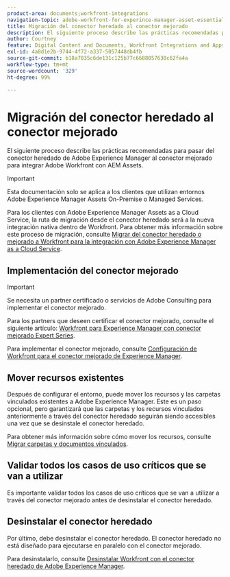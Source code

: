 ```yaml
---
product-area: documents;workfront-integrations
navigation-topic: adobe-workfront-for-experince-manager-asset-essentials
title: Migración del conector heredado al conector mejorado
description: El siguiente proceso describe las prácticas recomendadas para pasar del conector heredado de Adobe Experience Manager al conector mejorado para integrar Adobe Workfront con AEM Assets.
author: Courtney
feature: Digital Content and Documents, Workfront Integrations and Apps
exl-id: 4a8d1e2b-9744-4f72-a337-5057448db4fb
source-git-commit: b18a7835c6de131c125b77c6688057638c62fa4a
workflow-type: tm+mt
source-wordcount: '329'
ht-degree: 99%

---
```


# Migración del conector heredado al conector mejorado

El siguiente proceso describe las prácticas recomendadas para pasar del conector heredado de Adobe Experience Manager al conector mejorado para integrar Adobe Workfront con AEM Assets.

>[!IMPORTANT]
>
>Esta documentación solo se aplica a los clientes que utilizan entornos Adobe Experience Manager Assets On-Premise o Managed Services.


Para los clientes con Adobe Experience Manager Assets as a Cloud Service, la ruta de migración desde el conector heredado será a la nueva integración nativa dentro de Workfront. Para obtener más información sobre este proceso de migración, consulte [Migrar del conector heredado o mejorado a Workfront para la integración con Adobe Experience Manager as a Cloud Service](/help/quicksilver/documents/workfront-and-experience-manager-integrations/legacy-enhanced-connector-migration/migrate-from-legacy-enhanced-connectors.md).

## Implementación del conector mejorado

>[!IMPORTANT]
>
>Se necesita un partner certificado o servicios de Adobe Consulting para implementar el conector mejorado.
>
> Para los partners que deseen certificar el conector mejorado, consulte el siguiente artículo: [Workfront para Experience Manager con conector mejorado Expert Series](https://experienceleague.adobe.com/es/docs/experience-manager-learn/assets/workfront/enhanced-connector/aem-experts-series/overview).

Para implementar el conector mejorado, consulte [Configuración de Workfront para el conector mejorado de Experience Manager](https://experienceleague.adobe.com/es/docs/experience-manager-65/content/assets/integrations/workfront-connector-configure).


## Mover recursos existentes

Después de configurar el entorno, puede mover los recursos y las carpetas vinculados existentes a Adobe Experience Manager. Este es un paso opcional, pero garantizará que las carpetas y los recursos vinculados anteriormente a través del conector heredado seguirán siendo accesibles una vez que se desinstale el conector heredado.

Para obtener más información sobre cómo mover los recursos, consulte [Migrar carpetas y documentos vinculados](/help/quicksilver/documents/workfront-and-experience-manager-integrations/legacy-enhanced-connector-migration/workfront-document-link-updates.md).

## Validar todos los casos de uso críticos que se van a utilizar

Es importante validar todos los casos de uso críticos que se van a utilizar a través del conector mejorado antes de desinstalar el conector heredado.

## Desinstalar el conector heredado

Por último, debe desinstalar el conector heredado. El conector heredado no está diseñado para ejecutarse en paralelo con el conector mejorado.

Para desinstalarlo, consulte [Desinstalar Workfront con el conector heredado de Adobe Experience Manager](/help/quicksilver/documents/workfront-and-experience-manager-integrations/legacy-enhanced-connector-migration/uninstall-legacy-connector.md).
